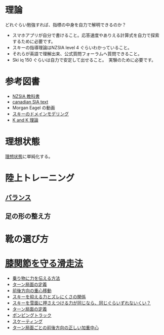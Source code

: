 # 理論
どれぐらい勉強すれば、指標の中身を自力で解明できるのか？
- スマホアプリが自分で書けること。応答速度やありえる計算式を自力で探索するために必要です。
- スキーの指導理論はNZSIA level 4 ぐらいわかっていること。
- それらが英語で理解出来、公式質問フォーラムへ質問できること。
- Ski iq 150 ぐらいは自力で安定して出せること。　実験のために必要です。

# 参考図書
- [NZSIA 教科書](https://www.nzsia.org/downloads/)
- [canadian SIA text](https://www.snowpro.com/en/resources-public)
- Morgan Eagel  の動画
- [スキーのドメインモデリング](https://github.com/koyakei/shintaido/tree/main/src/main/kotlin/ridingSports)
- [K and K 理論](https://www.youtube.com/channel/UCS3DXykPqMKTrRgb20a56ag)

# 理想状態
[理想状態](ideal_condition)に単純化する。

# 陸上トレーニング

## [バランス](balance)

## 足の形の整え方

# 靴の選び方

# [膝関節を守る滑走法](how_to_avoid_acl_injury)

- [乗り物に力を伝える方法](乗り物に力を伝える方法)
- [ターン局面の定義](turn_phase.md)
- [前後方向の重心移動](fore_after_mass_shift_on_ski)
- [スキーを抑える力とズレにくさの関係](improve_edge_grip)
- [スキーを雪面に押さえつける力が同じなら、同じぐらいずれないくい？](edge_grirp)
- [ターン局面の定義](turn_phase)
- [ポンピングトラック](pumping_track)
- [スケーティング](skating)
- [ターン局面ごとの前後方向の正しい加重中心](point_of_fore_after_pressure_center)